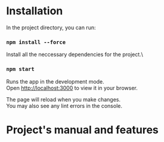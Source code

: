 # Installation

In the project directory, you can run:

### `npm install --force`

Install all the neccessary dependencies for the project.\

### `npm start`

Runs the app in the development mode.\
Open [http://localhost:3000](http://localhost:3000) to view it in your browser.

The page will reload when you make changes.\
You may also see any lint errors in the console.

# Project's manual and features
